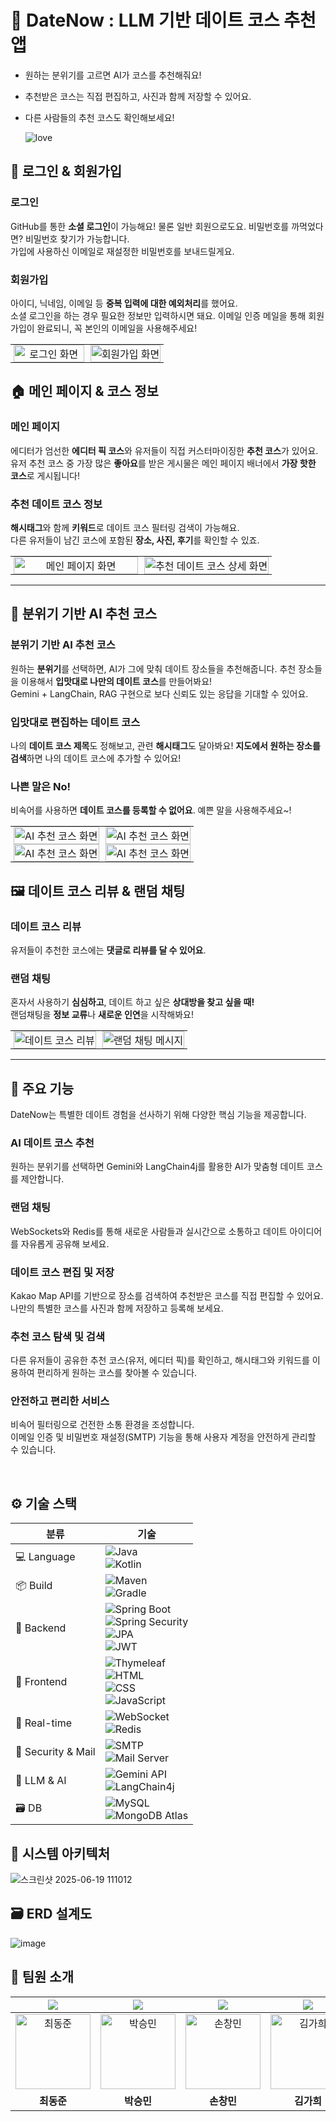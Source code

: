 # 🌸 DateNow : LLM 기반 데이트 코스 추천 앱
- 원하는 분위기를 고르면 AI가 코스를 추천해줘요!
- 추천받은 코스는 직접 편집하고, 사진과 함께 저장할 수 있어요.
- 다른 사람들의 추천 코스도 확인해보세요!

  ![love](https://github.com/user-attachments/assets/fe36421d-fd38-47d8-81f0-92b525bc758c)


## 🔐 로그인 & 회원가입

### 로그인
GitHub를 통한 **소셜 로그인**이 가능해요! 물론 일반 회원으로도요.
비밀번호를 까먹었다면? 비밀번호 찾기가 가능합니다.<br>
가입에 사용하신 이메일로 재설정한 비밀번호를 보내드릴게요.

### 회원가입
아이디, 닉네임, 이메일 등 **중복 입력에 대한 예외처리**를 했어요.<br>
소셜 로그인을 하는 경우 필요한 정보만 입력하시면 돼요.
이메일 인증 메일을 통해 회원가입이 완료되니, 꼭 본인의 이메일을 사용해주세요!

<table width="100%" align="center">
  <tr>
    <td width="50%" align="center" style="padding: 0 5px;">
      <img src="https://github.com/user-attachments/assets/0ad373e9-395e-401b-910c-8db8014e1115" alt="로그인 화면" style="width:100%; height:auto; display:block;" />
    </td>
    <td width="50%" align="center" style="padding: 0 5px;">
      <img src="https://github.com/user-attachments/assets/b00666ab-eb3a-4f45-a043-30d12c6f1daf" alt="회원가입 화면" style="width:100%; height:auto; display:block;" />
    </td>
  </tr>
</table>

## 🏠 메인 페이지 & 코스 정보

### 메인 페이지
에디터가 엄선한 **에디터 픽 코스**와 유저들이 직접 커스터마이징한 **추천 코스**가 있어요.<br>
유저 추천 코스 중 가장 많은 **좋아요**를 받은 게시물은 메인 페이지 배너에서 **가장 핫한 코스**로 게시됩니다!

### 추천 데이트 코스 정보
**해시태그**와 함께 **키워드**로 데이트 코스 필터링 검색이 가능해요.<br>
다른 유저들이 남긴 코스에 포함된 **장소, 사진, 후기**를 확인할 수 있죠.

<table width="100%" align="center">
  <tr>
    <td width="50%" align="center" style="padding: 0 5px;">
      <img src="https://github.com/user-attachments/assets/23c21ee6-9751-4a9f-bc35-0a25afa2de73" alt="메인 페이지 화면" style="width:100%; height:auto; display:block;" />
    </td>
    <td width="50%" align="center" style="padding: 0 5px;">
      <img src="https://github.com/user-attachments/assets/1e3909b7-57f0-47d6-8d72-d93bf7b712b0" alt="추천 데이트 코스 상세 화면" style="width:100%; height:auto; display:block;" />
    </td>
  </tr>
</table>

---

## 🧠 분위기 기반 AI 추천 코스

### 분위기 기반 AI 추천 코스
원하는 **분위기**를 선택하면, AI가 그에 맞춰 데이트 장소들을 추천해줍니다. 추천 장소들을 이용해서 **입맛대로 나만의 데이트 코스**를 만들어봐요!<br>
Gemini + LangChain, RAG 구현으로 보다 신뢰도 있는 응답을 기대할 수 있어요.

### 입맛대로 편집하는 데이트 코스
나의 **데이트 코스 제목**도 정해보고, 관련 **해시태그**도 달아봐요! **지도에서 원하는 장소를 검색**하면 나의 데이트 코스에 추가할 수 있어요!

### 나쁜 말은 No!
비속어를 사용하면 **데이트 코스를 등록할 수 없어요**. 예쁜 말을 사용해주세요~!

<table width="100%" align="center">
  <tr>
    <td width="50%" align="center" style="padding: 0 5px;">
      <img src="https://github.com/user-attachments/assets/988f8a2a-9304-4d0b-baf9-0d6238d5751a" alt="AI 추천 코스 화면" style="width:100%; height:auto; display:block;" />
    </td>
    <td width="50%" align="center" style="padding: 0 5px;">
    <img src="https://github.com/user-attachments/assets/2a9809c8-b72a-4644-a9fd-43030e38eb4c" alt="AI 추천 코스 화면" style="width:100%; height:auto; display:block;" />  
    </td>
  </tr>
  <tr>
    <td width="50%" align="center" style="padding: 0 5px;">
      <img src="https://github.com/user-attachments/assets/acc37b2f-f338-4349-a81c-a103900b4d62" alt="AI 추천 코스 화면" style="width:100%; height:auto; display:block;" />
    </td>
    <td width="50%" align="center" style="padding: 0 5px;">
    <img src="https://github.com/user-attachments/assets/137419c2-96a8-4f37-a7cf-a4e0f6473d38" alt="AI 추천 코스 화면" style="width:100%; height:auto; display:block;" />  
    </td>
  </tr>
</table>

## 🖼️ 데이트 코스 리뷰 & 랜덤 채팅

### 데이트 코스 리뷰
유저들이 추천한 코스에는 **댓글로 리뷰를 달 수 있어요**.

### 랜덤 채팅
혼자서 사용하기 **심심하고**, 데이트 하고 싶은 **상대방을 찾고 싶을 때!**<br>
랜덤채팅을 **정보 교류**나 **새로운 인연**을 시작해봐요!
<table width="100%" align="center">
  <tr>
    <td width="50%" align="center" style="padding: 0 5px;">
      <img src="https://github.com/user-attachments/assets/e9476869-8d98-451a-8bea-127a79ddd53b" alt="데이트 코스 리뷰" style="width:100%; height:auto; display:block;" />
    </td>
    <td width="50%" align="center" style="padding: 0 5px;">
      <img src="https://github.com/user-attachments/assets/4d3622b3-9850-4b79-b2ea-3746018959e7" alt="랜덤 채팅 메시지" style="width:100%; height:auto; display:block;" />
    </td>
  </tr>
</table>

---

## 🚀 주요 기능
DateNow는 특별한 데이트 경험을 선사하기 위해 다양한 핵심 기능을 제공합니다.

### AI 데이트 코스 추천<br>
  원하는 분위기를 선택하면 Gemini와 LangChain4j를 활용한 AI가 맞춤형 데이트 코스를 제안합니다.
### 랜덤 채팅
  WebSockets와 Redis를 통해 새로운 사람들과 실시간으로 소통하고 데이트 아이디어를 자유롭게 공유해 보세요.
### 데이트 코스 편집 및 저장
  Kakao Map API를 기반으로 장소를 검색하여 추천받은 코스를 직접 편집할 수 있어요. 나만의 특별한 코스를 사진과 함께 저장하고 등록해 보세요.
### 추천 코스 탐색 및 검색
  다른 유저들이 공유한 추천 코스(유저, 에디터 픽)를 확인하고, 해시태그와 키워드를 이용하여 편리하게 원하는 코스를 찾아볼 수 있습니다.
### 안전하고 편리한 서비스
  비속어 필터링으로 건전한 소통 환경을 조성합니다.<br>
  이메일 인증 및 비밀번호 재설정(SMTP) 기능을 통해 사용자 계정을 안전하게 관리할 수 있습니다.

<br>

## ⚙️ 기술 스택

| 분류 | 기술 |
|------|------|
| 💻 Language | ![Java](https://img.shields.io/badge/Java-21-007396?logo=java&logoColor=white) <br> ![Kotlin](https://img.shields.io/badge/Kotlin-1.9-7F52FF?logo=kotlin&logoColor=white) |
| 📦 Build | ![Maven](https://img.shields.io/badge/Maven-3.9.0-C71A36?logo=apachemaven&logoColor=white) <br> ![Gradle](https://img.shields.io/badge/Gradle-8.0-02303A?logo=gradle&logoColor=white) |
| 🔧 Backend | ![Spring Boot](https://img.shields.io/badge/Spring%20Boot-3.x-6DB33F?logo=springboot&logoColor=white) <br> ![Spring Security](https://img.shields.io/badge/Spring%20Security-6.x-6DB33F?logo=springsecurity&logoColor=white) <br> ![JPA](https://img.shields.io/badge/JPA-Hibernate-59666C?logo=hibernate&logoColor=white) <br> ![JWT](https://img.shields.io/badge/JWT-Authorization-000000?logo=jsonwebtokens&logoColor=white) |
| 🎨 Frontend | ![Thymeleaf](https://img.shields.io/badge/Thymeleaf-3.x-005F0F?logo=thymeleaf&logoColor=white) <br> ![HTML](https://img.shields.io/badge/HTML5-E34F26?logo=html5&logoColor=white) <br> ![CSS](https://img.shields.io/badge/CSS3-1572B6?logo=css3&logoColor=white) <br> ![JavaScript](https://img.shields.io/badge/JavaScript-F7DF1E?logo=javascript&logoColor=black) |
| 📡 Real-time | ![WebSocket](https://img.shields.io/badge/WebSocket-RandomChat-85EA2D?logo=websocket&logoColor=black) <br> ![Redis](https://img.shields.io/badge/RedisCloud-DC382D?logo=redis&logoColor=red) |
| 🔐 Security & Mail | ![SMTP](https://img.shields.io/badge/SMTP-JavaMailSender-0072C6) <br> ![Mail Server](https://img.shields.io/badge/Mail-Kotlin%20Microservice-7F52FF?logo=kotlin&logoColor=white) |
| 🧠 LLM & AI | ![Gemini API](https://img.shields.io/badge/Gemini%20API-Google%20AI-4285F4?logo=google&logoColor=white) <br> ![LangChain4j](https://img.shields.io/badge/LangChain4j-Java-FF6F00) |
| 🗃️ DB | ![MySQL](https://img.shields.io/badge/MySQL-8.0-4479A1?logo=mysql&logoColor=white) <br> ![MongoDB Atlas](https://img.shields.io/badge/MongoDB%20Atlas-VectorDB-47A248?logo=mongodb&logoColor=white) |





## 🧩 시스템 아키텍처
![스크린샷 2025-06-19 111012](https://github.com/user-attachments/assets/3c702871-e2f1-4580-a236-a5afd03a50e9)

## 🗃️ ERD 설계도
![image](https://github.com/user-attachments/assets/cca38222-7d93-40c6-b2d3-7b9e820c7182)





## 🏃 팀원 소개


| <img src="https://img.shields.io/badge/Leader-FF5733" /> | <img src="https://img.shields.io/badge/Member-%2300264B" /> | <img src="https://img.shields.io/badge/Member-%2310069F%20" /> | <img src="https://img.shields.io/badge/Member-blue" /> |
| :--------------------------------------------------------------: | :--------------------------------------------------------------: | :--------------------------------------------------------------------------: | :-----------------------------------------------------------: |
| <a href="https://github.com/qkqehenr7" target="_blank"><img src="https://avatars.githubusercontent.com/qkqehenr7?s=100" width="120px;" alt="최동준"/></a> | <a href="https://github.com/LightandSaltt" target="_blank"><img src="https://avatars.githubusercontent.com/LightandSaltt?s=100" width="120px;" alt="박승민"/></a> | <a href="https://github.com/aronmin" target="_blank"><img src="https://avatars.githubusercontent.com/aronmin?s=100" width="120px;" alt="손창민"/></a> | <a href="https://github.com/syongsyong6035" target="_blank"><img src="https://avatars.githubusercontent.com/syongsyong6035?s=100" width="120px;" alt="김가희"/></a> |
| **최동준** | **박승민** | **손창민** | **김가희** |
